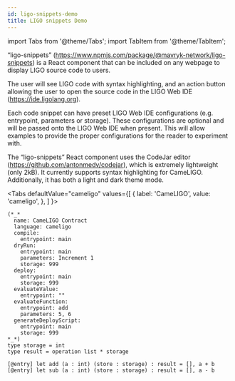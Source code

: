 ```yaml
---
id: ligo-snippets-demo
title: LIGO snippets Demo
---
```


import Tabs from '@theme/Tabs';
import TabItem from '@theme/TabItem';

“ligo-snippets” (https://www.npmjs.com/package/@mavryk-network/ligo-snippets) is a React component that can be included on any webpage to display LIGO source code to users.

The user will see LIGO code with syntax highlighting, and an action button allowing the user to open the source code in the LIGO Web IDE (https://ide.ligolang.org).

Each code snippet can have preset LIGO Web IDE configurations (e.g. entrypoint, parameters or storage). These configurations are optional and will be passed onto the LIGO Web IDE when present. This will allow examples to provide the proper configurations for the reader to experiment with.

The “ligo-snippets” React component uses the CodeJar editor
(https://github.com/antonmedv/codejar), which is extremely lightweight
(only 2kB).  It currently supports syntax highlighting for
CameLIGO. Additionally, it has both a light and dark theme mode.

<Tabs
  defaultValue="cameligo"
  values={[
    { label: 'CameLIGO', value: 'cameligo', },
  ]
}>
<TabItem value="cameligo">

```cameligo {"name": "LIGO Introduction Example", "editor": true}
(*_*
  name: CameLIGO Contract
  language: cameligo
  compile:
    entrypoint: main
  dryRun:
    entrypoint: main
    parameters: Increment 1
    storage: 999
  deploy:
    entrypoint: main
    storage: 999
  evaluateValue:
    entrypoint: ""
  evaluateFunction:
    entrypoint: add
    parameters: 5, 6
  generateDeployScript:
    entrypoint: main
    storage: 999
*_*)
type storage = int
type result = operation list * storage

[@entry] let add (a : int) (store : storage) : result = [], a + b
[@entry] let sub (a : int) (store : storage) : result = [], a - b
```

</TabItem>

</Tabs>

<!-- updated use of entry -->
